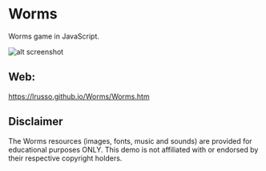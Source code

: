 # Worms

Worms game in JavaScript.

![alt screenshot](https://raw.githubusercontent.com/lrusso/Worms/main/Worms.png)

## Web:

https://lrusso.github.io/Worms/Worms.htm

## Disclaimer

The Worms resources (images, fonts, music and sounds) are provided for educational purposes ONLY. This demo is not affiliated with or endorsed by their respective copyright holders.
